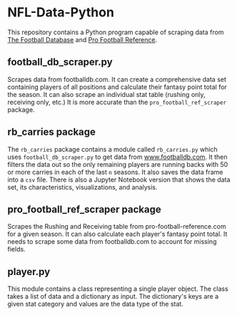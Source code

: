 # NFL-Data-Python
This repository contains a Python program capable of scraping data from [The Football Database](https://www.footballdb.com/) and [Pro Football Reference](https://www.pro-football-reference.com/).

## football_db_scraper.py
Scrapes data from footballdb.com. It can create a comprehensive data set containing players of all positions and calculate their fantasy point total for the season. It can also scrape an individual stat table (rushing only, receiving only, etc.) It is more accurate than the `pro_football_ref_scraper` package.

## rb_carries package
The `rb_carries` package contains a module called `rb_carries.py` which uses `football_db_scraper.py` to get data from www.footballdb.com. It then filters the data out so the only remaining players are running backs with 50 or more carries in each of the last `n` seasons. It also saves the data frame into a `csv` file. There is also a Jupyter Notebook version that shows the data set, its characteristics, visualizations, and analysis.

## pro_football_ref_scraper package
Scrapes the Rushing and Receiving table from pro-football-reference.com for a given season. It can also calculate each player's fantasy point total. It needs to scrape some data from footballdb.com to account for missing fields.

## player.py
This module contains a class representing a single player object. The class takes a list of data and a dictionary as input. The dictionary's keys are a given stat category and values are the data type of the stat.
